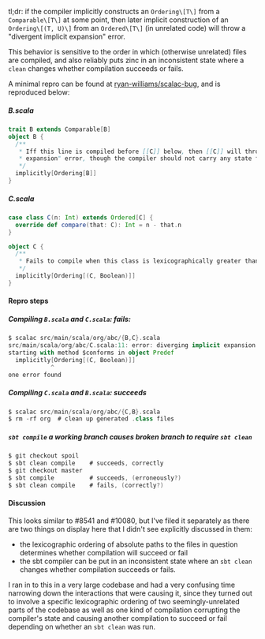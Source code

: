 tl;dr: if the compiler implicitly constructs an `Ordering\[T\]` from a `Comparable\[T\]` at some point, then later implicit construction of an `Ordering\[(T, U)\]` from an `Ordered\[T\]` (in unrelated code) will throw a "divergent implicit expansion" error.

This behavior is sensitive to the order in which (otherwise unrelated) files are compiled, and also reliably puts zinc in an inconsistent state where a `clean` changes whether compilation succeeds or fails.

A minimal repro can be found at [ryan-williams/scalac-bug](https://github.com/ryan-williams/scalac-bug), and is reproduced below:

##### B.scala
```scala
trait B extends Comparable[B]
object B {
  /**
   * Iff this line is compiled before [[C]] below, then [[C]] will throw a "divergent implicit 
   * expansion" error, though the compiler should not carry any state from here to there.
   */
  implicitly[Ordering[B]]
}
```

##### C.scala
```scala
case class C(n: Int) extends Ordered[C] {
  override def compare(that: C): Int = n - that.n
}

object C {
  /**
   * Fails to compile when this class is lexicographically greater than [[B]].
   */
  implicitly[Ordering[(C, Boolean)]]
}
```

#### Repro steps

##### Compiling `B.scala` and `C.scala`: **fails**:

```scala
$ scalac src/main/scala/org/abc/{B,C}.scala
src/main/scala/org/abc/C.scala:11: error: diverging implicit expansion for type Ordering[(org.abc.C, Boolean)]
starting with method $conforms in object Predef
  implicitly[Ordering[(C, Boolean)]]
            ^
one error found
```

##### Compiling `C.scala` and `B.scala`: **succeeds**

```scala
$ scalac src/main/scala/org/abc/{C,B}.scala
$ rm -rf org  # clean up generated .class files
```

##### `sbt compile` a working branch causes broken branch to require `sbt clean`

```scala
$ git checkout spoil
$ sbt clean compile    # succeeds, correctly
$ git checkout master
$ sbt compile          # succeeds, (erroneously?)
$ sbt clean compile    # fails, (correctly?)
```

#### Discussion
This looks similar to #8541 and #10080, but I've filed it separately as there are two things on display here that I didn't see explicitly discussed in them:

- the lexicographic ordering of absolute paths to the files in question determines whether compilation will succeed or fail
- the sbt compiler can be put in an inconsistent state where an `sbt clean` changes whether compilation succeeds or fails.

I ran in to this in a very large codebase and had a very confusing time narrowing down the interactions that were causing it, since they turned out to involve a specific lexicographic ordering of two seemingly-unrelated parts of the codebase as well as one kind of compilation corrupting the compiler's state and causing another compilation to succeed or fail depending on whether an `sbt clean` was run.

